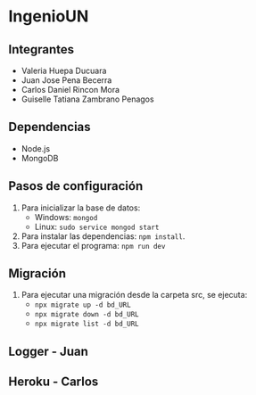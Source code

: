# IngenioUN

## Integrantes

* Valeria Huepa Ducuara
* Juan Jose Pena Becerra
* Carlos Daniel Rincon Mora
* Guiselle Tatiana Zambrano Penagos

## Dependencias

* Node.js
* MongoDB

## Pasos de configuración

1. Para inicializar la base de datos:
	* Windows: `mongod`
	* Linux: `sudo service mongod start`
1. Para instalar las dependencias: `npm install`.
1. Para ejecutar el programa: `npm run dev`

## Migración
1. Para ejecutar una migración desde la carpeta src, se ejecuta:
	* `npx migrate up -d bd_URL`
	* `npx migrate down -d bd_URL`
	* `npx migrate list -d bd_URL`
## Logger - Juan

## Heroku - Carlos
